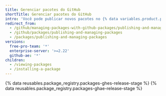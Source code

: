```yaml
---
title: Gerenciar pacotes do GitHub
shortTitle: Gerenciar pacotes do GitHub
intro: 'Você pode publicar novos pacotes no {% data variables.product.prodname_registry %}, visualizar e instalar pacotes existentes e, em circunstâncias especiais, excluir pacotes existentes.'
redirect_from:
  - /github/managing-packages-with-github-packages/publishing-and-managing-packages
  - /github/packages/publishing-and-managing-packages
  - /packages/publishing-and-managing-packages
versions:
  free-pro-team: '*'
  enterprise-server: '>=2.22'
  github-ae: '*'
children:
  - /viewing-packages
  - /installing-a-package
---
```

{% data reusables.package_registry.packages-ghes-release-stage %}
{% data reusables.package_registry.packages-ghae-release-stage %}

